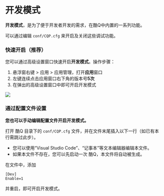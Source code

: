 # 开发模式

**开发模式**，是为了便于开发者开发的需求，在酷Q中内置的一系列功能。

可以通过编辑 `conf/CQP.cfg` 来开启及关闭这些调试功能。

### 快速开启（推荐） <a href="kuai-su-kai-qi-tui-jian" id="kuai-su-kai-qi-tui-jian"></a>

您可以通过高级设置窗口快速开启**开发模式**。操作步骤：

1. 悬浮窗右键 > 应用 > 应用管理，打开**应用**窗口
2. 左键连续点击应用窗口右下角的版本号**5次**
3. 在弹出的高级设置窗口中即可开启开发模式

![](https://docs.cqp.im/img/dev-enable.png)

### 通过配置文件设置﻿ <a href="tong-guo-pei-zhi-wen-jian-she-zhi" id="tong-guo-pei-zhi-wen-jian-she-zhi"></a>

**您也可以手动编辑配置文件开启开发模式。**

打开 酷Q 目录下的 `conf/CQP.cfg` 文件，并在文件末尾插入以下一行（如已有本行需跳过此步）。

* 您可以使用“Visual Studio Code”、“记事本”等文本编辑器编辑本文件。
* 如果本文件不存在，您可以先启动一次 酷Q，本文件将自动被生成。

在文件中，添加

```
[Dev]  
Enable=1
```

并重启，即可开启开发模式。
